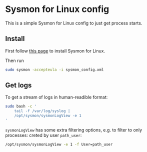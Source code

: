 # Sysmon for Linux config

This is a simple Sysmon for Linux config to just get process starts.

## Install
First follow [this page](https://github.com/Sysinternals/SysmonForLinux/blob/main/INSTALL.md)
to install Sysmon for Linux.

Then run
```bash
sudo sysmon -accepteula -i sysmon_config.xml
```

## Get logs
To get a stream of logs in human-readible format:
```bash
sudo bash -c '
    tail -f /var/log/syslog |
    /opt/sysmon/sysmonLogView -e 1
'
```

`sysmonLogView` has some extra filtering options, e.g. to filter to only processes:
creted by user `path_user`:
```bash
/opt/sysmon/sysmonLogView -e 1 -f User=path_user
```
